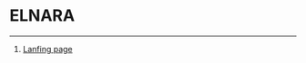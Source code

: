 ELNARA
======
-------------
1. [Lanfing page](https://rawgit.com/cromozooom/elnara/master/template.html)